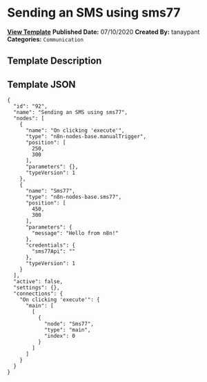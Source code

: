 # Sending an SMS using sms77

**[View Template](https://n8n.io/workflows/469-/)**  **Published Date:** 07/10/2020  **Created By:** tanaypant  **Categories:** `Communication`  

## Template Description



## Template JSON

```
{
  "id": "92",
  "name": "Sending an SMS using sms77",
  "nodes": [
    {
      "name": "On clicking 'execute'",
      "type": "n8n-nodes-base.manualTrigger",
      "position": [
        250,
        300
      ],
      "parameters": {},
      "typeVersion": 1
    },
    {
      "name": "Sms77",
      "type": "n8n-nodes-base.sms77",
      "position": [
        450,
        300
      ],
      "parameters": {
        "message": "Hello from n8n!"
      },
      "credentials": {
        "sms77Api": ""
      },
      "typeVersion": 1
    }
  ],
  "active": false,
  "settings": {},
  "connections": {
    "On clicking 'execute'": {
      "main": [
        [
          {
            "node": "Sms77",
            "type": "main",
            "index": 0
          }
        ]
      ]
    }
  }
}
```
